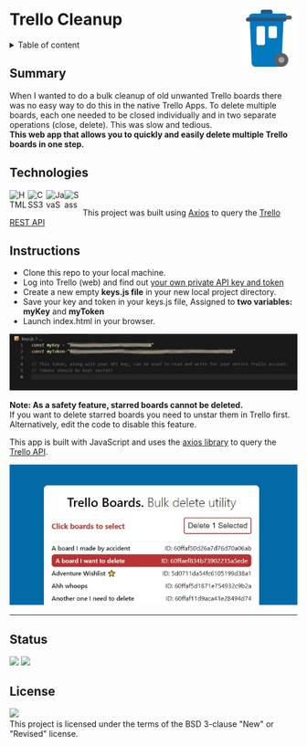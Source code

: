 # Trello Cleanup<img width="100" align="right" src="img/Trello_trash.png">

<details>
<summary>Table of content</summary>
  
## Table of Content
- [Summary](#summary)
- [Technologies](#technologies)
- [Instructions](#instructions)
- [Status](#status)
- [License](#license)  

</details>

## Summary
When I wanted to do a bulk cleanup of old unwanted Trello boards there was no easy way to do this in the native Trello Apps. To delete multiple boards, each one needed to be closed individually and in two separate operations (close, delete). This was slow and tedious.<br>
**This web app that allows you to quickly and easily delete multiple Trello boards in one step.**<br>

## Technologies
[
<img align="left" height="32" width="32" alt="HTML5" src="https://cdn.jsdelivr.net/npm/simple-icons@v3/icons/html5.svg" />
<img align="left" height="32" width="32" alt="CSS3" src="https://cdn.jsdelivr.net/npm/simple-icons@v3/icons/css3.svg" />
<img align="left" height="32" width="32" alt="JavaScript" src="https://cdn.jsdelivr.net/npm/simple-icons@v3/icons/javascript.svg" />
<img align="left" height="32" width="32" alt="Sass" src="https://cdn.jsdelivr.net/npm/simple-icons@v3/icons/sass.svg" />
](https://github.com/MakeItBack/Learning-Tracker)<br>


This project was built using [Axios](https://github.com/axios/axios) to query the [Trello REST API](https://developer.atlassian.com/cloud/trello/guides/rest-api/api-introduction/)


## Instructions

-  Clone this repo to your local machine.
-  Log into Trello (web) and find out [your own private API key and token](https://trello.com/app-key)
-  Create a new empty **keys.js file** in your new local project directory.
-  Save your key and token in your keys.js file, Assigned to **two variables: myKey** and **myToken**
-  Launch index.html in your browser.

<img width="800px" alt="keys file screenshot" src="img/keys_screenshot.jpg">

**Note: As a safety feature, starred boards cannot be deleted.**<br>
If you want to delete starred boards you need to unstar them in Trello first. Alternatively, edit the code to disable this feature.

This app is built with JavaScript and uses the [axios library](https://github.com/axios/axios) to query the [Trello API](https://developer.atlassian.com/cloud/trello/guides/rest-api/api-introduction/).

![App screenshot](img/app_screenshot.jpg)

---

## Status
<a href="https://GitHub.com/MakeItBack/Trello-Delete-App/graphs/commit-activity"><img src="https://img.shields.io/badge/Maintained%3F-yes-green.svg"></a>
<a href="https://GitHub.com/MakeItBack/Trello-Delete-App/commit"><img src="https://img.shields.io/github/last-commit/MakeItBack/Trello-Delete-App"></a>

## License


<a href="https://opensource.org/licenses"><img src="https://img.shields.io/github/license/MakeItBack/Trello-Delete-App?color=dodgerblue"></a><br>
This project is licensed under the terms of the BSD 3-clause "New" or "Revised" license.
